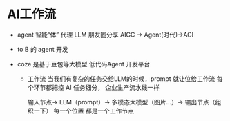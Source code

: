 # AI工作流
  - agent 智能“体” 代理 LLM
    朋友圈分享
    AIGC -> Agent(时代)->AGI
  - to B 的 agent 开发
    
  - coze 是基于豆包等大模型 低代码Agent 开发平台
    - 工作流 
      当我们有复杂的任务交给LLM的时候，prompt 就让位给工作流
      每个环节都把控
      AI 任务细分， 企业生产流水线一样 

      输入节点-> LLM（prompt）-> 多模态大模型（图片...）-> 输出节点（组织一下）
      每一个位置 都是一个工作节点